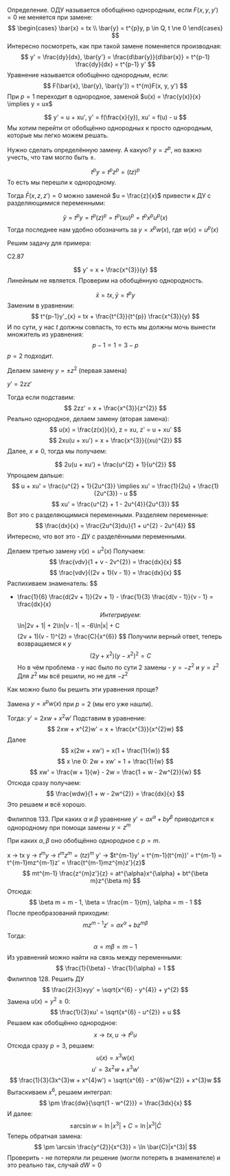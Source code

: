 Определение. ОДУ называется обобщённо однородным, если $F(x, y, y') = 0$ не меняется при замене:
$$
\begin{cases}
\bar{x} = tx \\
\bar{y} = t^{p}y, p \in Q, t \ne 0
\end{cases}
$$
Интересно посмотреть, как при такой замене поменяется производная:
$$
y' = \frac{dy}{dx}, \bar{y'} = \frac{d\bar{y}}{d\bar{x}} = t^{p-1} \frac{dy}{dx} = t^{p-1} y'
$$
Уравнение называется обобщённо однородным, если:
$$
F(\bar{x}, \bar{y}, \bar{y'}) = t^{m}F(x, y, y')
$$
При $p = 1$ переходит в однородное, заменой $u(x) = \frac{y(x)}{x} \implies y = ux$

$$
y' = u + xu', y' = f(\frac{x}{y}), xu' = f(u) - u
$$
Мы хотим перейти от обобщённо однородных к просто однородным, которые мы легко можем решать.

Нужно сделать определённую замену. А какую? $y = z^{p}$, но важно учесть, что там могло быть $\pm$.

$$
t^{p}y = t^{p}z^{p} = (tz)^{p}
$$
То есть мы перешли к однородному.

Тогда $\bar{F}(x, z, z') = 0$ можно заменой $u = \frac{z}{x}$ привести к ДУ с разделяющимися переменными:

$$
\bar{y} = t^{p}y = t^{p}(z)^{p} = t^{p}(xu)^{p} = t^{p}x^{p}u^{p}(x)
$$
Тогда последнее нам удобно обозначить за $y = x^{p}w(x)$, где $w(x) = u^{p}(x)$

Решим задачу для примера:

С2.87

$$
y' = x + \frac{x^{3}}{y}
$$
Линейным не является. Проверим на обобщённую однородность.

$$
\bar{x} = tx, \bar{y} = t^{p}y
$$
Заменим в уравнении:
$$
t^{p-1}y'_{x} = tx + \frac{t^{3}}{t^{p}} \frac{x^{3}}{y}
$$
И по сути, у нас $t$ должны совпасть, то есть мы должны мочь вынести множитель из уравнения:
$$
p - 1 = 1 = 3 - p
$$
$p = 2$ подходит.

Делаем замену $y = \pm z^{2}$ (первая замена)

$y' = 2z z'$

Тогда если подставим:
$$
2zz' = x + \frac{x^{3}}{z^{2}}
$$
Реально однородное, делаем замену (вторая замена):
$$
u(x) = \frac{z(x)}{x}, z = xu, z' = u + xu'
$$
$$
2xu(u + xu') = x + \frac{x^{3}}{(xu)^{2}}
$$
Далее, $x \ne 0$, тогда мы получаем:

$$
2u(u + xu') = \frac{u^{2} + 1}{u^{2}}
$$
Упрощаем дальше:
$$
u + xu' = \frac{u^{2} + 1}{2u^{3}} \implies xu' = \frac{1}{2u} + \frac{1}{2u^{3}} - u
$$
$$
xu' = \frac{u^{2} + 1 - 2u^{4}}{2u^{3}}
$$
Вот это с разделяющимися переменными.
Разделяем переменные:
$$
\frac{dx}{x} = \frac{2u^{3}du}{1 + u^{2} - 2u^{4}}
$$
Интересно, что вот это - ДУ с разделёнными переменными.

Делаем третью замену $v(x) = u^{2}(x)$
Получаем:
$$
\frac{vdv}{1 + v - 2v^{2}} = \frac{dx}{x}
$$
$$
\frac{vdv}{(2v + 1)(v - 1)} = \frac{dx}{x}
$$
Распихиваем знаменатель:
$$
- \frac{1}{6} \frac{d(2v + 1)}{2v + 1} - \frac{1}{3} \frac{d(v - 1)}{v - 1} = \frac{dx}{x} 
$$
Интегрируем:
$$
\ln|2v + 1| + 2\ln|v - 1| = -6\ln|x| + C 
$$
$$
(2v + 1)(v - 1)^{2} = \frac{C}{x^{6}}
$$
Получили верный ответ, теперь возвращаемся к $y$
$$
(2y + x^{2})(y - x^{2})^{2} = C
$$
Но в чём проблема - у нас было по сути 2 замены - $y = -z^{2}$ и $y = z^{2}$
Для $z^{2}$ мы всё решили, но не для $-z^{2}$

Как можно было бы решить эти уравнения проще?

Замена $y = x^{p}w(x)$ при $p = 2$ (мы его уже нашли).

Тогда: $y' = 2xw + x^{2}w'$
Подставим в уравнение:
$$
2xw + x^{2}w' = x + \frac{x^{3}}{x^{2}w}
$$
Далее
$$
x(2w + xw') = x(1 + \frac{1}{w})
$$
$$
x \ne 0: 2w + xw' = 1 + \frac{1}{w}
$$
$$
xw' = \frac{w + 1}{w} - 2w = \frac{1 + w - 2w^{2}}{w}
$$
Отсюда сразу получаем:
$$
\frac{wdw}{1 + w - 2w^{2}} = \frac{dx}{x}
$$
Это решаем и всё хорошо.

Филиппов 133.
При каких $\alpha$ и $\beta$ уравнение $y' = ax^{\alpha} + by^{\beta}$ приводится к однородному при помощи замены $y = z^{m}$

При каких $\alpha, \beta$ оно обобщённо однородное с $p = m$.

x -> tx
y -> $t^{m}y$ -> $t^{m}z^{m} = (tz)^{m}$
y' -> $t^{m-1}y' = t^{m-1}(t^{m})' = t^{m-1} = t^{m-1}mz^{m-1}z' = \frac{t^{m-1}mz^{m}z'}{z}$
$$
mt^{m-1} \frac{z^{m}z'}{z} = at^{\alpha}x^{\alpha} + bt^{\beta m}z^{\beta m}
$$
Отсюда:
$$
\beta m = m - 1, \beta = \frac{m - 1}{m}, \alpha = m - 1
$$
После преобразований приходим:
$$
mz^{m-1}z' = ax^{\alpha} + bz^{m\beta}
$$
Тогда:
$$
\alpha = m\beta = m - 1
$$
Из уравнений можно найти на связь между переменными:
$$
\frac{1}{\beta} - \frac{1}{\alpha} = 1
$$
Филиппов 128. Решить ДУ
$$
\frac{2}{3}xyy' = \sqrt{x^{6} - y^{4}} + y^{2}
$$
Замена $u(x) = y^{2} \geq 0$:
$$
\frac{1}{3}xu' = \sqrt{x^{6} - u^{2}} + u
$$
Решаем как обобщённо однородное:
$$
x \rightarrow tx, u \rightarrow t^{p}u
$$
Отсюда сразу $p = 3$, решаем:
$$
u(x) = x^{3}w(x)
$$
$$
u' = 3x^{2}w + x^{3}w'
$$
$$
\frac{1}{3}(3x^{3}w + x^{4}w') = \sqrt{x^{6} - x^{6}w^{2}} + x^{3}w
$$
Вытаскиваем $x^{6}$, решаем интеграл:
$$
\pm \frac{dw}{\sqrt{1 - w^{2}}} = \frac{3dx}{x}
$$
И далее:
$$
\pm \arcsin w = \ln |x^{3}| + C = \ln |x^{3}|\bar{C}
$$
Теперь обратная замена:
$$
\pm \arcsin \frac{y^{2}}{x^{3}} = \ln \bar{C}|x^{3}|
$$
Проверить - не потеряли ли решение (могли потерять в знаменателе) и это реально так, случай $dW = 0$ 